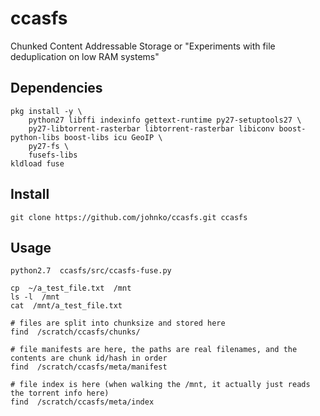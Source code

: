 # ccasfs
Chunked Content Addressable Storage or "Experiments with file deduplication on low RAM systems"

## Dependencies

```
pkg install -y \
    python27 libffi indexinfo gettext-runtime py27-setuptools27 \
    py27-libtorrent-rasterbar libtorrent-rasterbar libiconv boost-python-libs boost-libs icu GeoIP \
    py27-fs \
    fusefs-libs
kldload fuse
```

## Install

```
git clone https://github.com/johnko/ccasfs.git ccasfs
```

## Usage

```
python2.7  ccasfs/src/ccasfs-fuse.py

cp  ~/a_test_file.txt  /mnt
ls -l  /mnt
cat  /mnt/a_test_file.txt

# files are split into chunksize and stored here
find  /scratch/ccasfs/chunks/

# file manifests are here, the paths are real filenames, and the contents are chunk id/hash in order
find  /scratch/ccasfs/meta/manifest

# file index is here (when walking the /mnt, it actually just reads the torrent info here)
find  /scratch/ccasfs/meta/index
```
